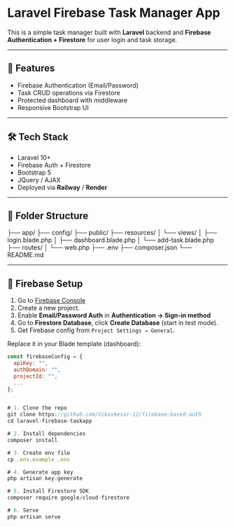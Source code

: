 #  Laravel Firebase Task Manager App

This is a simple task manager built with **Laravel** backend and **Firebase Authentication + Firestore** for user login and task storage.

---

## 🚀 Features

- Firebase Authentication (Email/Password)
- Task CRUD operations via Firestore
- Protected dashboard with middleware
- Responsive Bootstrap UI

---

## 🛠 Tech Stack

- Laravel 10+
- Firebase Auth + Firestore
- Bootstrap 5
- JQuery / AJAX
- Deployed via **Railway** / **Render**

---

## 📁 Folder Structure

├── app/
├── config/
├── public/
├── resources/
│ └── views/
│ ├── login.blade.php
│ ├── dashboard.blade.php
│ └── add-task.blade.php
├── routes/
│ └── web.php
├── .env
├── composer.json
└── README.md



---

## 🔐 Firebase Setup

1. Go to [Firebase Console](https://console.firebase.google.com/)
2. Create a new project.
3. Enable **Email/Password Auth** in **Authentication → Sign-in method**
4. Go to **Firestore Database**, click **Create Database** (start in test mode).
5. Get Firebase config from `Project Settings → General`.

Replace it in your Blade template (dashboard):

```js
const firebaseConfig = {
  apiKey: "",
  authDomain: "",
  projectId: "",
  ...
};


# 1. Clone the repo
git clone https://github.com/Vikaskesar-12/firebase-based-auth
cd laravel-firebase-taskapp

# 2. Install dependencies
composer install

# 3. Create env file
cp .env.example .env

# 4. Generate app key
php artisan key:generate

# 5. Install Firestore SDK
composer require google/cloud-firestore

# 6. Serve
php artisan serve
 

